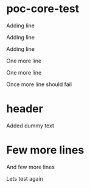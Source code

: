 # poc-core-test

Adding line

Adding line


Adding line

One more line

One more line

Once more line should fail

# header

Added dummy text

# Few more lines

And few more lines

Lets test again